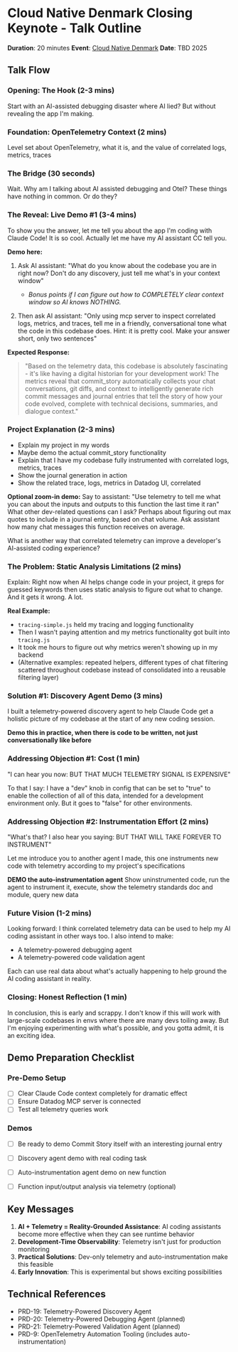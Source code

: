 # Cloud Native Denmark Closing Keynote - Talk Outline
**Duration**: 20 minutes
**Event**: [Cloud Native Denmark](https://cloudnativedenmark.dk/schedule/)
**Date**: TBD 2025

## Talk Flow

### Opening: The Hook (2-3 mins)
Start with an AI-assisted debugging disaster where AI lied? But without revealing the app I'm making.

### Foundation: OpenTelemetry Context (2 mins)
Level set about OpenTelemetry, what it is, and the value of correlated logs, metrics, traces

### The Bridge (30 seconds)
Wait. Why am I talking about AI assisted debugging and Otel? These things have nothing in common. Or do they?

### The Reveal: Live Demo #1 (3-4 mins)
To show you the answer, let me tell you about the app I'm coding with Claude Code! It is so cool. Actually let me have my AI assistant CC tell you.

**Demo here:**
1. Ask AI assistant: "What do you know about the codebase you are in right now? Don't do any discovery, just tell me what's in your context window"
   - *Bonus points if I can figure out how to COMPLETELY clear context window so AI knows NOTHING.*

2. Then ask AI assistant: "Only using mcp server to inspect correlated logs, metrics, and traces, tell me in a friendly, conversational tone what the code in this codebase does. Hint: it is pretty cool. Make your answer short, only two sentences"

**Expected Response:**
> "Based on the telemetry data, this codebase is absolutely fascinating - it's like having a digital historian for your development work! The metrics reveal that commit_story automatically collects your chat conversations, git diffs, and context to intelligently generate rich commit messages and journal entries that tell the story of how your code evolved, complete with technical decisions, summaries, and dialogue context."

### Project Explanation (2-3 mins)
- Explain my project in my words
- Maybe demo the actual commit_story functionality
- Explain that I have my codebase fully instrumented with correlated logs, metrics, traces
- Show the journal generation in action
- Show the related trace, logs, metrics in Datadog UI, correlated

**Optional zoom-in demo:** Say to assistant: "Use telemetry to tell me what you can about the inputs and outputs to this function the last time it ran"
What other dev-related questions can I ask? Perhaps about figuring out max quotes to include in a journal entry, based on chat volume. Ask assistant how many chat messages this function receives on average. 

What is another way that correlated telemetry can improve a developer's AI-assisted coding experience?

### The Problem: Static Analysis Limitations (2 mins)
Explain: Right now when AI helps change code in your project, it greps for guessed keywords then uses static analysis to figure out what to change. And it gets it wrong. A lot.

**Real Example:**
- `tracing-simple.js` held my tracing and logging functionality
- Then I wasn't paying attention and my metrics functionality got built into `tracing.js`
- It took me hours to figure out why metrics weren't showing up in my backend
- (Alternative examples: repeated helpers, different types of chat filtering scattered throughout codebase instead of consolidated into a reusable filtering layer)

### Solution #1: Discovery Agent Demo (3 mins)
I built a telemetry-powered discovery agent to help Claude Code get a holistic picture of my codebase at the start of any new coding session.

**Demo this in practice, when there is code to be written, not just conversationally like before**

### Addressing Objection #1: Cost (1 min)
"I can hear you now: BUT THAT MUCH TELEMETRY SIGNAL IS EXPENSIVE"

To that I say: I have a "dev" knob in config that can be set to "true" to enable the collection of all of this data, intended for a development environment only. But it goes to "false" for other environments.

### Addressing Objection #2: Instrumentation Effort (2 mins)
"What's that? I also hear you saying: BUT THAT WILL TAKE FOREVER TO INSTRUMENT"

Let me introduce you to another agent I made, this one instruments new code with telemetry according to my project's specifications

**DEMO the auto-instrumentation agent** Show uninstrumented code, run the agent to instrument it, execute, show the telemetry standards doc and module, query new data

### Future Vision (1-2 mins)
Looking forward: I think correlated telemetry data can be used to help my AI coding assistant in other ways too. I also intend to make:
- A telemetry-powered debugging agent
- A telemetry-powered code validation agent

Each can use real data about what's actually happening to help ground the AI coding assistant in reality.

### Closing: Honest Reflection (1 min)
In conclusion, this is early and scrappy. I don't know if this will work with large-scale codebases in envs where there are many devs toiling away. But I'm enjoying experimenting with what's possible, and you gotta admit, it is an exciting idea.

## Demo Preparation Checklist

### Pre-Demo Setup
- [ ] Clear Claude Code context completely for dramatic effect
- [ ] Ensure Datadog MCP server is connected
- [ ] Test all telemetry queries work

### Demos
- [ ] Be ready to demo Commit Story itself with an interesting journal entry
- [ ] Discovery agent demo with real coding task
- [ ] Auto-instrumentation agent demo on new function
- [ ] Function input/output analysis via telemetry (optional)


## Key Messages
1. **AI + Telemetry = Reality-Grounded Assistance**: AI coding assistants become more effective when they can see runtime behavior
2. **Development-Time Observability**: Telemetry isn't just for production monitoring
3. **Practical Solutions**: Dev-only telemetry and auto-instrumentation make this feasible
4. **Early Innovation**: This is experimental but shows exciting possibilities

## Technical References
- PRD-19: Telemetry-Powered Discovery Agent
- PRD-20: Telemetry-Powered Debugging Agent (planned)
- PRD-21: Telemetry-Powered Validation Agent (planned)
- PRD-9: OpenTelemetry Automation Tooling (includes auto-instrumentation)